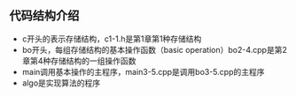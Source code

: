 ## 代码结构介绍

+ c开头的表示存储结构，c1-1.h是第1章第1种存储结构
+ bo开头，每组存储结构的基本操作函数（basic operation）bo2-4.cpp是第2章第4种存储结构的一组操作函数
+ main调用基本操作的主程序，main3-5.cpp是调用bo3-5.cpp的主程序
+ algo是实现算法的程序